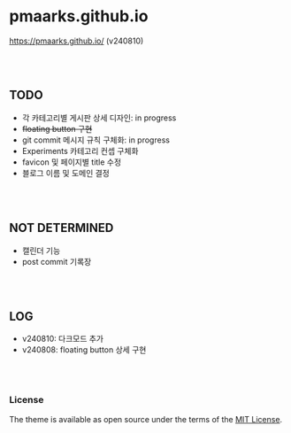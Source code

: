 # pmaarks.github.io
<https://pmaarks.github.io/> (v240810)

<br>
<br>

## TODO
-  각 카테고리별 게시판 상세 디자인: in progress
-  ~~floating button 구현~~
-  git commit 메시지 규칙 구체화: in progress
-  Experiments 카테고리 컨셉 구체화
-  favicon 및 페이지별 title 수정
-  블로그 이름 및 도메인 결정

<br>
<br>

## NOT DETERMINED
-  캘린더 기능
-  post commit 기록장

<br>
<br>

## LOG
-  v240810: 다크모드 추가
-  v240808: floating button 상세 구현

<br>
<br>

### License
The theme is available as open source under the terms of the [MIT License](https://opensource.org/licenses/MIT).
